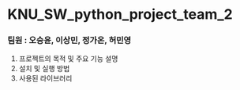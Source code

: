 # KNU_SW_python_project_team_2

### 팀원 : 오승윤, 이상민, 정가온, 허민영

1. 프로젝트의 목적 및 주요 기능 설명
2. 설치 및 실행 방법
3. 사용된 라이브러리
